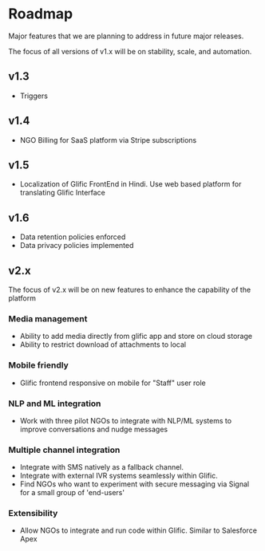 # Roadmap
Major features that we are planning to address in future major releases.

The focus of all versions of v1.x will be on stability, scale, and automation.

## v1.3
- Triggers

## v1.4
- NGO Billing for SaaS platform via Stripe subscriptions

## v1.5
- Localization of Glific FrontEnd in Hindi. Use web based platform for translating Glific Interface

## v1.6
- Data retention policies enforced
- Data privacy policies implemented

## v2.x

The focus of v2.x will be on new features to enhance the capability of the platform

### Media management
- Ability to add media directly from glific app and store on cloud storage
- Ability to restrict download of attachments to local

### Mobile friendly
- Glific frontend responsive on mobile for "Staff" user role

### NLP and ML integration
- Work with three pilot NGOs to integrate with NLP/ML systems to improve conversations and nudge messages

### Multiple channel integration
- Integrate with SMS natively as a fallback channel.
- Integrate with external IVR systems seamlessly within Glific.
- Find NGOs who want to experiment with secure messaging via Signal for a small group of 'end-users'

### Extensibility
- Allow NGOs to integrate and run code within Glific. Similar to Salesforce Apex
